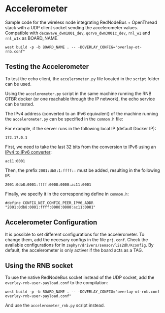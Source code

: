 # Accelerometer
Sample code for the wireless node integrating RedNodeBus + OpenThread stack with a UDP client socket sending the accelerometer values. Compatible with `decawave_dwm1001_dev`, `qorvo_dwm3001c_dev`, `rnl_w1` and `rnl_w1x` as BOARD_NAME.


```
west build -p -b BOARD_NAME . -- -DOVERLAY_CONFIG="overlay-ot-rnb.conf"
```

## Testing the Accelerometer
To test the echo client, the `accelerometer.py` file located in the `script` folder can be used.

Using the `accelerometer.py` script in the same machine running the RNB OTBR docker (or one reachable through the IP network), the echo service can be tested.

The IPv4 address (converted to an IPv6 equivalent) of the machine running the `accelerometer.py` can be specified in the `common.h` file:

For example, if the server runs in the following local IP (default Docker IP):
```
172.17.0.1
```
First, we need to take the last 32 bits from the conversion to IPv6 using an [IPv4 to IPv6 converter](https://iplocation.io/ipv4-to-ipv6/):
```
ac11:0001
```
Then, the prefix `2001:db8:1:ffff::` must be added, resulting in the following IP:
```
2001:0db8:0001:ffff:0000:0000:ac11:0001
```

Finally, we specify it in the corresponding define in `common.h`:
```
#define CONFIG_NET_CONFIG_PEER_IPV6_ADDR "2001:0db8:0001:ffff:0000:0000:ac11:0001"
```

## Accelerometer Configuration
It is possible to set different configurations for the accelerometer. To change them, add the necesary configs in the file `prj.conf`. Check the available configurations for in `zephyr/drivers/sensor/lis2dh/Kconfig`. By default, the accelerometer is only activer if the board acts as a TAG.

## Using the RNB socket
To use the native RedNodeBus socket instead of the UDP socket, add the `overlay-rnb-user-payload.conf` to the compilation:
```
west build -p -b BOARD_NAME . -- -DOVERLAY_CONFIG="overlay-ot-rnb.conf overlay-rnb-user-payload.conf"
```

And use the `accelerometer_rnb.py` script instead.
